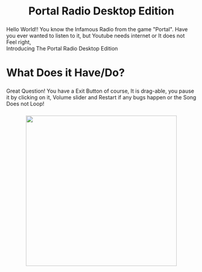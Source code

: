 <h1 align="center">Portal Radio Desktop Edition</h1>

###

<p align="left">Hello World!! You know the Infamous Radio from the game "Portal". Have you ever wanted to listen to it, but Youtube needs internet or It does not Feel right,<br>Introducing The Portal Radio Desktop Edition</p>

###

<h1 align="left">What Does it Have/Do?</h1>

###

<p align="left">Great Question! You have a Exit Button of course, It is drag-able, you pause it by clicking on it, Volume slider and Restart if any bugs happen or the Song Does not Loop!</p>

###

<div align="center">
  <img height="400" src="https://cdn.discordapp.com/attachments/735783275221745705/1130532389098102805/ARHMHEG.png"  />
</div>

###
